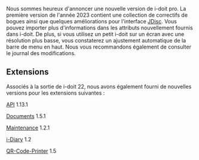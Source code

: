 Nous sommes heureux d'annoncer une nouvelle version de i-doit pro. La première version de l'année 2023 contient une collection de correctifs de bogues ainsi que quelques améliorations pour l'interface [JDisc](../../consolidate-data/jdisc-discovery.md). Vous pouvez importer plus d'informations dans les attributs nouvellement fournis dans i-doit. De plus, si vous utilisez un petit i-doit sur un écran avec une résolution plus basse, vous constaterez un ajustement automatique de la barre de menu en haut. Nous vous recommandons également de consulter le journal des modifications.

Extensions
-------

Associés à la sortie de i-doit 22, nous avons également fourni de nouvelles versions pour les extensions suivantes :

[API](../../i-doit-pro-add-ons/api/index.md) 1.13.1

[Documents](../../i-doit-pro-add-ons/documents/index.md) 1.5.1

[Maintenance](../../i-doit-pro-add-ons/maintenance.md) 1.2.1

[i-Diary](../../i-doit-pro-add-ons/i-diary/index.md) 1.2

[QR-Code-Printer](../../i-doit-pro-add-ons/i-doit-qr-code-printer.md) 1.5
